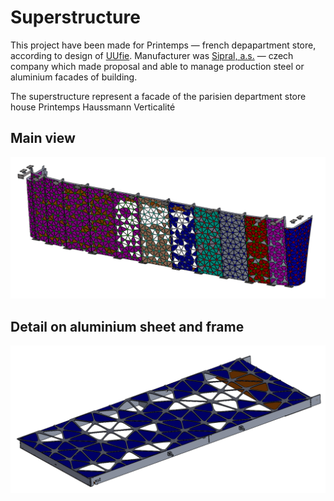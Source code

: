 # Superstructure

This project have been made for Printemps — french depapartment store, according to design of [UUfie](http://www.uufie.com/all/printemps-haussmann-verticalite/). Manufacturer was [Sipral, a.s.](http://www.sipral.cz/en/home) — czech company which made proposal and able to manage production steel or aluminium facades of building.

The superstructure represent a facade of the parisien department store house Printemps Haussmann Verticalité


## Main view
<p float="left">
  <img src="/Picture/Wall 1.PNG" width="900" /> 
  
## Detail on aluminium sheet and frame
<p float="left">
  <img src="/Picture/Plate&Frame.PNG" width="900" /> 
